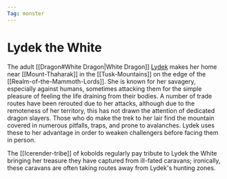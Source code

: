 ```yaml
---
Tag: monster
---
```

# Lydek the White
The adult [[Dragon#White Dragon|White Dragon]] [Lydek](https://pathfinderwiki.com/wiki/White_dragon) makes her home near [[Mount-Thaharak]] in the [[Tusk-Mountains]] on the edge of the [[Realm-of-the-Mammoth-Lords]]. She is known for her savagery, especially against humans, sometimes attacking them for the simple pleasure of feeling the life draining from their bodies. A number of trade routes have been rerouted due to her attacks, although due to the remoteness of her territory, this has not drawn the attention of dedicated dragon slayers. Those who do make the trek to her lair find the mountain covered in numerous pitfalls, traps, and prone to avalanches. Lydek uses these to her advantage in order to weaken challengers before facing them in person.

The [[Icerender-tribe]] of kobolds regularly pay tribute to Lydek the White bringing her treasure they have captured from ill-fated caravans; ironically, these caravans are often taking routes away from Lydek's hunting zones.